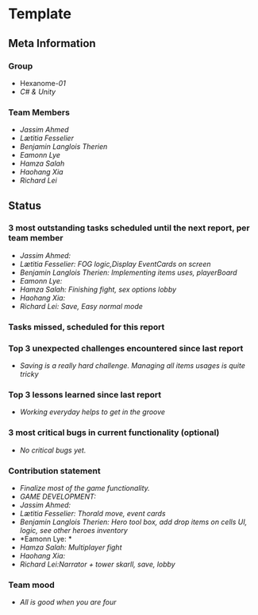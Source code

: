 # Template

## Meta Information

### Group

 * Hexanome-*01*
 * *C# & Unity*

### Team Members
 * *Jassim Ahmed*
 * *Lætitia Fesselier*
 * *Benjamin Langlois Therien*
 * *Eamonn Lye*
 * *Hamza Salah*
 * *Haohang Xia*
 * *Richard Lei*

## Status

### 3 most outstanding tasks scheduled until the next report, per team member
* *Jassim Ahmed:*
* *Lætitia Fesselier: FOG logic,Display EventCards on screen*
* *Benjamin Langlois Therien: Implementing items uses, playerBoard*
* *Eamonn Lye:*
* *Hamza Salah: Finishing fight, sex options lobby*
* *Haohang Xia:*
* *Richard Lei: Save, Easy normal mode*

### Tasks missed, scheduled for this report


### Top 3 unexpected challenges encountered since last report
* *Saving is a really hard challenge. Managing all items usages is quite tricky*


### Top 3 lessons learned since last report
* *Working everyday helps to get in the groove*


### 3 most critical bugs in current functionality (optional)
* *No critical bugs yet.*

### Contribution statement

* *Finalize most of the game functionality.*
* *GAME DEVELOPMENT:*
* *Jassim Ahmed:*
* *Lætitia Fesselier: Thorald move, event cards*
* *Benjamin Langlois Therien: Hero tool box, add drop items on cells UI, logic, see other heroes inventory*
* *Eamonn Lye: *
* *Hamza Salah: Multiplayer fight*
* *Haohang Xia:*
* *Richard Lei:Narrator + tower skarll, save, lobby*

### Team mood
 * *All is good when you are four*

